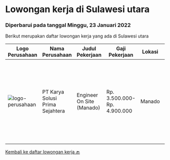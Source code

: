 
  # Lowongan kerja di Sulawesi utara

  ### Diperbarui pada tanggal Minggu, 23 Januari 2022

  Berikut merupakan daftar lowongan kerja yang ada di Sulawesi utara

  |Logo Perusahaan | Nama Perusahaan | Judul Pekerjaan | Gaji Pekerjaan | Lokasi | Deskripsi | Tanggal diunggah | Pranala |
  | -------------- | --------------- | --------------- | --------- | --------- | -------------- | ------- | ----------- |
  |![logo-perusahaan](https://image-service-cdn.seek.com.au/bb0f2c313297f2db3d497466b95d7da85644edc0/ee4dce1061f3f616224767ad58cb2fc751b8d2dc)|PT Karya Solusi Prima Sejahtera|Engineer On Site (Manado)|Rp. 3.500.000-Rp. 4.900.000|Manado|Lulusan minimal D3 Jurusan Teknik Elektro/Teknik Sistem Informasi/ Teknisi Komputer &amp; Jaringan Berpengalaman Sebagai teknisi/Engineer selama 1...|Selasa, 11 Januari 2022|https://www.jobstreet.co.id/id/job/engineer-on-site-manado-3738944?token=0~77d63f35-753e-4edc-993b-7dde4f87709e&sectionRank=1&jobId=jobstreet-id-job-3738944|


  [Kembali ke daftar lowongan kerja 🔙](../README.md#daftar-lowongan-kerja)
  